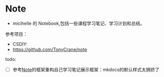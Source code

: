 # Note
- micihelle 的 Notebook,包括一些课程学习笔记、学习计划和总结。

参考项目：
- CSDIY:
- https://github.com/TonyCrane/note


todo:
- [ ] 参考[Note](https://github.com/TonyCrane/note)的框架重构自己学习笔记展示框架：mkdocs的默认样式太拥挤了
